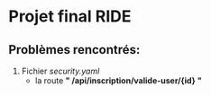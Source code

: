 # Projet final RIDE

 
## Problèmes rencontrés:

1. Fichier *security.yaml*
    - la route **" /api/inscription/valide-user/{id} "** 